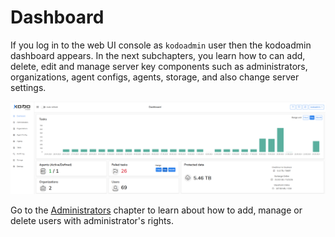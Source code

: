 # Dashboard

If you log in to the web UI console as `kodoadmin` user then the kodoadmin dashboard appears. In the next subchapters, you learn how to can add, delete, edit and manage server key components such as administrators, organizations, agent configs, agents, storage, and also change server settings. 

![](../../.gitbook/assets/obraz%20%289%29.png)

Go to the [Administrators](https://storware.gitbook.io/kodo-for-cloud-office365/administration/kodoadmin-user-guide/administrators) chapter to learn about how to add, manage or delete users with administrator's rights.

